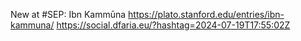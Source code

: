 New at #SEP: Ibn Kammūna https://plato.stanford.edu/entries/ibn-kammuna/ https://social.dfaria.eu/?hashtag=2024-07-19T17:55:02Z